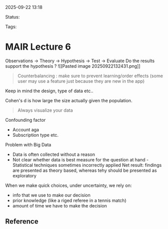 
2025-09-22 13:18

Status:

Tags:

# MAIR Lecture 6

Observations -> Theory -> Hypothesis -> Test -> Evaluate Do the results support the hypothesis ? 
![[Pasted image 20250922132431.png]]

> Counterbalancing : make sure to prevent learning/order effects (some user may use a feature just because they are new in the app)

Keep in mind the design, type of data etc..

Cohen's d is  how large the size actually given the population.

> Always visualize your data


Confounding factor
- Account aga
- Subscription type etc.

Problem with Big Data
- Data is often collected without a reason
- Not clear whether data is best measure for the question at hand
-Statistical techniques sometimes incorrectly applied
Net result: findings are presented as theory based, whereas tehy should be presented as exploratory

When we make quick choices, under uncertainty, we rely on:
- info that we use to make our decision
- prior knowledge (like a riged referee in a tennis match)
- amount of time we have to make the decision



## Reference
